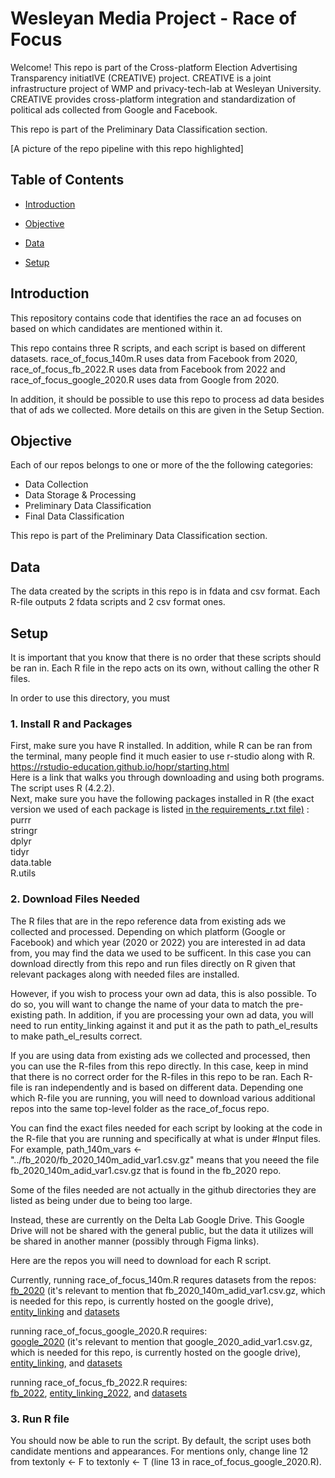 # Wesleyan Media Project - Race of Focus 

Welcome! This repo is part of the Cross-platform Election Advertising Transparency initiatIVE (CREATIVE) project. CREATIVE is a joint infrastructure project of WMP and privacy-tech-lab at Wesleyan University. CREATIVE provides cross-platform integration and standardization of political ads collected from Google and Facebook.

This repo is part of the Preliminary Data Classification section.

[A picture of the repo pipeline with this repo highlighted]


## Table of Contents

- [Introduction](#introduction)

- [Objective](#objective)

- [Data](#data)

- [Setup](#setup)

## Introduction
This repository contains code that identifies the race an ad focuses on based on which candidates are mentioned within it.

This repo contains three R scripts, and each script is based on different datasets. 
race_of_focus_140m.R uses data from Facebook from 2020, race_of_focus_fb_2022.R uses data from Facebook from 2022 and race_of_focus_google_2020.R uses data from Google from 2020.

In addition, it should be possible to use this repo to process ad data besides that of ads we collected. 
More details on this are given in the Setup Section. 

## Objective

Each of our repos belongs to one or more of the the following categories:
- Data Collection
- Data Storage & Processing
- Preliminary Data Classification
- Final Data Classification

This repo is part of the Preliminary Data Classification section.


## Data

The data created by the scripts in this repo is in fdata and csv format. Each R-file outputs 2 fdata scripts and 2 csv format ones. 


## Setup
It is important that you know that there is no order that these scripts should be ran in. Each R file in the repo
acts on its own, without calling the other R files. 

In order to use this directory, you must
### 1. Install R and Packages
First, make sure you have R installed. In addition, while R can be ran from the terminal, many people find it much easier to use r-studio along with R.  <br>
https://rstudio-education.github.io/hopr/starting.html
<br>
Here is a link that walks you through downloading and using both programs. <br>
The script uses R (4.2.2).
<br>
Next, make sure you have the following packages installed in R (the exact version we used of each package is listed [in the requirements_r.txt file)](https://github.com/Wesleyan-Media-Project/race_of_focus/blob/main/requirements_r.txt) : <br>
purrr <br>
stringr <br>
dplyr <br>
tidyr <br> 
data.table <br>
R.utils <br>


### 2. Download Files Needed 
The R files that are in the repo reference data from existing ads we collected and processed. Depending on which platform (Google or Facebook) and which year (2020 or 2022)
you are interested in ad data from, you may find the data we used to be sufficent. In this case you can download directly from this repo and run files directly on R given that relevant packages along with needed files are installed.

However, if you wish to process your own ad data, this is also possible. To do so, you will want to change the name of your data to match the pre-existing path. In addition, if you are processing your own ad data, you will need to run entity_linking against it and put it as the path to path_el_results to make path_el_results correct. 

If you are using data from existing ads we collected and processed, then you can use the R-files from this repo directly. In this case, keep in mind that there is no correct order for the R-files in this repo to be ran. Each R-file is ran independently and is based on different data. Depending one which R-file you are running, you will need to download various additional repos into the same top-level folder as the race_of_focus repo. 

You can find the exact files needed for each script by looking at the code in the R-file that you are running and specifically at what is under #Input files. For example, path_140m_vars <- "../fb_2020/fb_2020_140m_adid_var1.csv.gz"
means that you neeed the file fb_2020_140m_adid_var1.csv.gz that is found in the fb_2020 repo.

Some of the files needed are not actually in the github directories they are listed as being under due to being too large.

Instead, these are currently on the Delta Lab Google Drive. This Google Drive will not be shared with the general public, but the data it utilizes will be shared in another manner (possibly through Figma links).

Here are the repos you will need to download for each R script. 

Currently, 
running race_of_focus_140m.R requres datasets from the repos: <br>
[fb_2020](https://github.com/Wesleyan-Media-Project/fb_2020)
(it's relevant to mention that fb_2020_140m_adid_var1.csv.gz, which is needed for this repo, is currently hosted on the google drive), [entity_linking](https://github.com/Wesleyan-Media-Project/entity_linking) and [datasets](https://github.com/Wesleyan-Media-Project/datasets)

running race_of_focus_google_2020.R requires: <br>
[google_2020](https://github.com/Wesleyan-Media-Project/google_2020) (it's relevant to mention that google_2020_adid_var1.csv.gz, which is needed for this repo, is currently hosted on the google drive), [entity_linking](https://github.com/Wesleyan-Media-Project/entity_linking), and [datasets](https://github.com/Wesleyan-Media-Project/datasets) 

running race_of_focus_fb_2022.R requires: <br>
[fb_2022](https://github.com/Wesleyan-Media-Project/fb_2022), [entity_linking_2022](https://github.com/Wesleyan-Media-Project/entity_linking_2022), and [datasets](https://github.com/Wesleyan-Media-Project/datasets) 


### 3. Run R file 
You should now be able to run the script. By default, the script uses both candidate mentions and appearances. For mentions only, change line 12 from textonly <- F to textonly <- T (line 13 in race_of_focus_google_2020.R).
